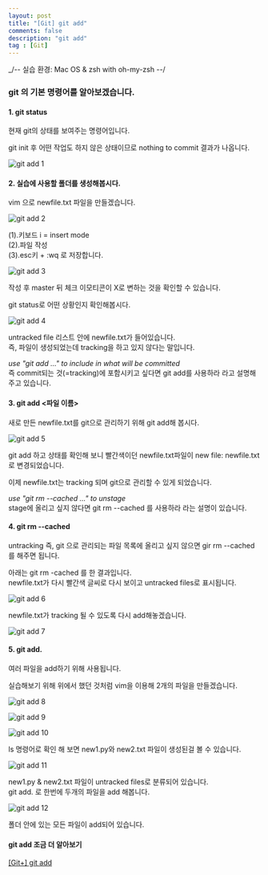 ```yaml
---
layout: post
title: "[Git] git add"
comments: false
description: "git add"
tag : [Git]
---
```

<div class="divider"></div>
_/-- 실습 환경: Mac OS & zsh with oh-my-zsh --/
<div class="divider"></div>

### git 의 기본 명령어를 알아보겠습니다. 

#### 1. git status <br>

  현재 git의 상태를 보여주는 명령어입니다.<br>

  git init 후 어떤 작업도 하지 않은 상태이므로 nothing to commit 결과가 나옵니다. 

  ![git add 1](https://krispedia.github.io/assets/images/git_add_1.jpg)

#### 2. 실습에 사용할 폴더를 생성해봅시다.<br>

  vim 으로 newfile.txt 파일을 만들겠습니다.

  ![git add 2](https://krispedia.github.io/assets/images/git_add_2.jpg)

  (1).키보드 i = insert mode<br>
  (2).파일 작성<br>
  (3).esc키 + :wq 로 저장합니다.<br> 

  ![git add 3](https://krispedia.github.io/assets/images/git_add_3.jpg)

  작성 후 master 뒤 체크 이모티콘이 X로 변하는 것을 확인할 수 있습니다.<br> 

  git status로 어떤 상황인지 확인해봅시다.<br>

  ![git add 4](https://krispedia.github.io/assets/images/git_add_4.jpg)

  untracked file 리스트 안에 newfile.txt가 들어있습니다.<br>
  즉, 파일이 생성되었는데 tracking을 하고 있지 않다는 말입니다. <br>

  _use "git add ..." to include in what will be committed_<br>
  즉 commit되는 것(=tracking)에 포함시키고 싶다면 git add를 사용하라 라고 설명해주고 있습니다.<br>

#### 3. git add <파일 이름>  <br>
  새로 만든 newfile.txt를 git으로 관리하기 위해 git add해 봅시다.<br>
    
  ![git add 5](https://krispedia.github.io/assets/images/git_add_5.jpg)

  git add 하고 상태를 확인해 보니 빨간색이던 newfile.txt파일이 new file: newfile.txt로 변경되었습니다. <br>

  이제 newfile.txt는 tracking 되며 git으로 관리할 수 있게 되었습니다. <br>

  _use "git rm --cached ..." to unstage_<br>
  stage에 올리고 싶지 않다면 git rm --cached 를 사용하라 라는 설명이 있습니다. <br>

#### 4. git rm --cached  <br>

  untracking 즉, git 으로 관리되는 파일 목록에 올리고 싶지 않으면 gir rm --cached를 해주면 됩니다. <br>

  아래는 git rm -cached 를 한 결과입니다.<br>
  newfile.txt가 다시 빨간색 글씨로 다시 보이고 untracked files로 표시됩니다. <br>

  ![git add 6](https://krispedia.github.io/assets/images/git_add_6.jpg)<br>

  newfile.txt가 tracking 될 수 있도록 다시 add해놓겠습니다. <br>

  ![git add 7](https://krispedia.github.io/assets/images/git_add_7.jpg)<br>

#### 5. git add. <br>

  여러 파일을 add하기 위해 사용됩니다. <br>

  실습해보기 위해 위에서 했던 것처럼 vim을 이용해 2개의 파일을 만들겠습니다. <br>

  ![git add 8](https://krispedia.github.io/assets/images/git_add_8.jpg)<br>

  ![git add 9](https://krispedia.github.io/assets/images/git_add_9.jpg)<br>

  ![git add 10](https://krispedia.github.io/assets/images/git_add_10.jpg)<br>

  ls 명령어로 확인 해 보면 new1.py와 new2.txt 파일이 생성된걸 볼 수 있습니다. 

  ![git add 11](https://krispedia.github.io/assets/images/git_add_11.jpg)<br>

  new1.py & new2.txt 파일이 untracked files로 분류되어 있습니다. <br>
  git add. 로 한번에 두개의 파일을 add 해봅니다.<br>

  ![git add 12](https://krispedia.github.io/assets/images/git_add_12.jpg)<br>

  폴더 안에 있는 모든 파일이 add되어 있습니다.<br>

<div class="divider"></div>

#### **git add 조금 더 알아보기**<br>

[[Git+] git add](https://krispedia.github.io/git+-add)